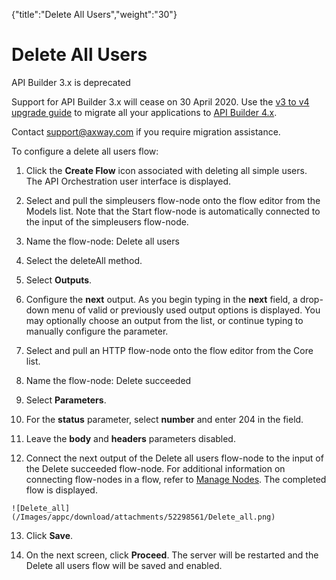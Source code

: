 {"title":"Delete All Users","weight":"30"} 

# Delete All Users

API Builder 3.x is deprecated

Support for API Builder 3.x will cease on 30 April 2020. Use the [v3 to v4 upgrade guide](https://docs.axway.com/bundle/API_Builder_4x_allOS_en/page/api_builder_v3_to_v4_upgrade_guide.html) to migrate all your applications to [API Builder 4.x](https://docs.axway.com/bundle/API_Builder_4x_allOS_en/page/api_builder_getting_started_guide.html).

Contact [support@axway.com](mailto:support@axway.com) if you require migration assistance.

To configure a delete all users flow:

1.  Click the **Create Flow** icon associated with deleting all simple users.  
    The API Orchestration user interface is displayed.
    
2.  Select and pull the simpleusers flow-node onto the flow editor from the Models list. Note that the Start flow-node is automatically connected to the input of the simpleusers flow-node.
    
3.  Name the flow-node: Delete all users
    
4.  Select the deleteAll method.
    
5.  Select **Outputs**.
    
6.  Configure the **next** output. As you begin typing in the **next** field, a drop-down menu of valid or previously used output options is displayed. You may optionally choose an output from the list, or continue typing to manually configure the parameter.
    
7.  Select and pull an HTTP flow-node onto the flow editor from the Core list.
    
8.  Name the flow-node: Delete succeeded
    
9.  Select **Parameters**.
    
10.  For the **status** parameter, select **number** and enter 204 in the field.
    
11.  Leave the **body** and **headers** parameters disabled.
    
12.  Connect the next output of the Delete all users flow-node to the input of the Delete succeeded flow-node. For additional information on connecting flow-nodes in a flow, refer to [Manage Nodes](/docs/appc/Axway_API_Builder/API_Builder/API_Builder_Developer_Guide/API_Builder_Flows/Manage_Nodes/). The completed flow is displayed.
    
    ![Delete_all](/Images/appc/download/attachments/52298561/Delete_all.png)
13.  Click **Save**.
    
14.  On the next screen, click **Proceed**. The server will be restarted and the Delete all users flow will be saved and enabled.
